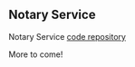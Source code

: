 ## Notary Service

Notary Service [code repository](https://github.com/RENCI-NRIG/notary-service)

More to come!

